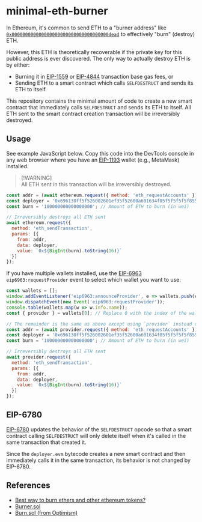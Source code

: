 # minimal-eth-burner

In Ethereum, it's common to send ETH to a "burner address" like [`0x000000000000000000000000000000000000dead`](https://etherscan.io/address/0x000000000000000000000000000000000000dead) to effectively "burn" (destroy) ETH.

However, this ETH is theoretically recoverable if the private key for this public address is ever discovered. The only way to actually destroy ETH is by either:
- Burning it in [EIP-1559](https://eips.ethereum.org/EIPS/eip-1559) or [EIP-4844](https://eips.ethereum.org/EIPS/eip-4844) transaction base gas fees, or
- Sending ETH to a smart contract which calls `SELFDESTRUCT` and sends its ETH to itself.

This repository contains the minimal amount of code to create a new smart contract that immediately calls `SELFDESTRUCT` and sends its ETH to itself. All ETH sent to the smart contract creation transaction will be irreversibly destroyed.

## Usage

See example JavaScript below. Copy this code into the DevTools console in any web browser where you have an [EIP-1193](https://eips.ethereum.org/EIPS/eip-1193) wallet (e.g., MetaMask) installed.

> [!WARNING]<br>
> All ETH sent in this transaction will be irreversibly destroyed.

```javascript
const addr = (await ethereum.request({ method: 'eth_requestAccounts' }))[0]; // Your current wallet address
const deployer = '0x696130ff5f526002601ef35f52600a601634f05f5f5f5f5f855af1'; // deployer.evm, compiled
const burn = '100000000000000000'; // Amount of ETH to burn (in wei)

// Irreversibly destroys all ETH sent
await ethereum.request({
  method: 'eth_sendTransaction',
  params: [{
    from: addr,
    data: deployer,
    value: `0x${BigInt(burn).toString(16)}`
  }]
});
```

If you have multiple wallets installed, use the [EIP-6963](https://eips.ethereum.org/EIPS/eip-6963) `eip6963:requestProvider` event to select which wallet you want to use:

```javascript
const wallets = [];
window.addEventListener('eip6963:announceProvider', e => wallets.push(e.detail));
window.dispatchEvent(new Event('eip6963:requestProvider'));
console.table(wallets.map(w => w.info.name));
const { provider } = wallets[0]; // Replace 0 with the index of the wallet you want to use

// The remainder is the same as above except using `provider` instead of `ethereum`
const addr = (await provider.request({ method: 'eth_requestAccounts' }))[0]; // Your current wallet address
const deployer = '0x696130ff5f526002601ef35f52600a601634f05f5f5f5f5f855af1'; // deployer.evm, compiled
const burn = '100000000000000000'; // Amount of ETH to burn (in wei)

// Irreversibly destroys all ETH sent
await provider.request({
  method: 'eth_sendTransaction',
  params: [{
    from: addr,
    data: deployer,
    value: `0x${BigInt(burn).toString(16)}`
  }]
});
```

## EIP-6780

[EIP-6780](https://eips.ethereum.org/EIPS/eip-6780) updates the behavior of the `SELFDESTRUCT` opcode so that a smart contract calling `SELFDESTRUCT` will only delete itself when it's called in the same transaction that created it.

Since the `deployer.evm` bytecode creates a new smart contract and then immediately calls it in the same transaction, its behavior is not changed by EIP-6780.

## References
- [Best way to burn ethers and other ethereum tokens?](https://ethereum.stackexchange.com/questions/16188/best-way-to-burn-ethers-and-other-ethereum-tokens/17617)
- [Burner.sol](https://etherscan.io/address/0xb69fba56b2e67e7dda61c8aa057886a8d1468575)
- [Burn.sol (from Optimism)](https://github.com/ethereum-optimism/optimism/blob/eb68d8395971bc4a125cd0fd07567547f5bc0c49/packages/contracts-bedrock/contracts/libraries/Burn.sol#L33-L42)
